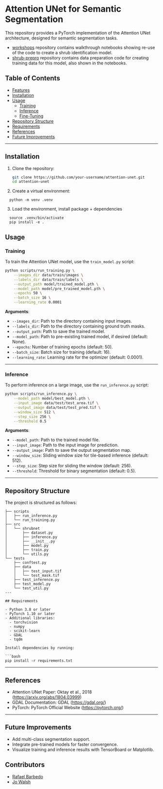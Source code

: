 # Attention UNet for Semantic Segmentation

This repository provides a PyTorch implementation of the Attention UNet architecture, designed for semantic segmentation tasks.

* [workshops](https://github.com/MAMBO-Horizon-WP4/workshops/) repository contains walkthrough notebooks showing re-use of the code to create a shrub identification model.
* [shrub-prepro](https://github.com/MAMBO-Horizon-WP4/shrub-prepro) repository contains data preparation code for creating training data for this model, also shown in the notebooks. 

## Table of Contents
- [Features](#features)
- [Installation](#installation)
- [Usage](#usage)
  - [Training](#training)
  - [Inference](#inference)
  - [Fine-Tuning](#fine-tuning)
- [Repository Structure](#repository-structure)
- [Requirements](#requirements)
- [References](#references)
- [Future Improvements](#future-improvements)

---

## Installation

1. Clone the repository:
   ```bash
   git clone https://github.com/your-username/attention-unet.git
   cd attention-unet
   ```

2. Create a virtual environment:

  ```
    python -m venv .venv
  ```

3. Load the environment, install package + dependencies

  ```
    source .venv/bin/activate
    pip install -e .
```

## Usage

### Training
To train the Attention UNet model, use the `train_model.py` script:

```bash
python scripts/run_training.py \
    --images_dir data/train/images \
    --labels_dir data/train/labels \
    --output_path model/trained_model.pth \
    --model_path model/pre_trained_model.pth \
    --epochs 50 \
    --batch_size 16 \
    --learning_rate 0.0001
```

**Arguments**:
- `--images_dir`: Path to the directory containing input images.
- `--labels_dir`: Path to the directory containing ground truth masks.
- `--output_path`: Path to save the trained model.
- `--model_path`: Path to pre-existing trained model, if desired (default: None).
- `--epochs`: Number of training epochs (default: 50).
- `--batch_size`: Batch size for training (default: 16).
- `--learning_rate`: Learning rate for the optimizer (default: 0.0001).

---

### Inference
To perform inference on a large image, use the `run_inference.py` script:

```bash
python scripts/run_inference.py \
    --model_path model/best_model.pth \
    --input_image data/test/test_area.tif \
    --output_image data/test/test_pred.tif \
    --window_size 512 \
    --step_size 256 \
    --threshold 0.5
```

**Arguments**:
- `--model_path`: Path to the trained model file.
- `--input_image`: Path to the input image for prediction.
- `--output_image`: Path to save the output segmentation map.
- `--window_size`: Sliding window size for tile-based inference (default: 512).
- `--step_size`: Step size for sliding the window (default: 256).
- `--threshold`: Threshold for binary segmentation (default: 0.5).

---

## Repository Structure

The project is structured as follows:

```
├── scripts
│   ├── run_inference.py
│   └── run_training.py
├── src
│   └── shrubnet
│       ├── dataset.py
│       ├── inference.py
│       ├── __init__.py
│       ├── model.py
│       ├── train.py
│       └── utils.py
└── tests
    ├── conftest.py
    ├── data
    │   ├── test_input.tif
    │   └── test_mask.tif
    ├── test_inference.py
    ├── test_model.py
    └── test_util.py
---

## Requirements

- Python 3.8 or later
- PyTorch 1.10 or later
- Additional libraries:
  - torchvision
  - numpy
  - scikit-learn
  - GDAL
  - tqdm

Install dependencies by running:

```bash
pip install -r requirements.txt
```

---

## References

- Attention UNet Paper: Oktay et al., 2018 (https://arxiv.org/abs/1804.03999)
- GDAL Documentation: GDAL (https://gdal.org/)
- PyTorch: PyTorch Official Website (https://pytorch.org/)

---

## Future Improvements

- Add multi-class segmentation support.
- Integrate pre-trained models for faster convergence.
- Visualize training and inference results with TensorBoard or Matplotlib.

## Contributors

* [Rafael Barbedo](https://github.com/barbedorafael)
* [Jo Walsh](https://github.com/metazool)